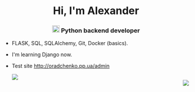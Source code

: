 <h1 align="center">Hi, I'm Alexander</h1>
<h3 align="center"><img src="https://s3.dualstack.us-east-2.amazonaws.com/pythondotorg-assets/media/files/python-logo-only.svg" height="20"/> Python backend developer</h3>

- FLASK, SQL, SQLAlchemy, Git, Docker (basics).
- I'm learning Django now.
- Test site http://oradchenko.pp.ua/admin

  <img src="https://www.codewars.com/users/Giriraj_das/badges/micro"><br>
  <img src="https://komarev.com/ghpvc/?username=Giriraj-das" align="right">

<!---
Giriraj-das/Giriraj-das is a ✨ special ✨ repository because its `README.md` (this file) appears on your GitHub profile.
You can click the Preview link to take a look at your changes.
--->
